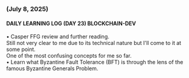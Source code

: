 ### (July 8, 2025)  
#### DAILY LEARNING LOG (DAY 23) BLOCKCHAIN-DEV  
• Casper FFG review and further reading.  
Still not very clear to me due to its technical nature but I'll come to it at some point.  
One of the most confusing concepts for me so far.  
• Learn what Byzantine Fault Tolerance (BFT) is through the lens of the famous Byzantine Generals Problem.